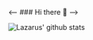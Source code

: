 <-- ### Hi there 👋 -->

<!--
**botnetdobbs/botnetdobbs** is a ✨ _special_ ✨ repository because its `README.md` (this file) appears on your GitHub profile.

Here are some ideas to get you started:

- 🔭 I’m currently working on ...
- 🌱 I’m currently learning ...
- 👯 I’m looking to collaborate on ...
- 🤔 I’m looking for help with ...
- 💬 Ask me about ...
- 📫 How to reach me: ...
- 😄 Pronouns: ...
- ⚡ Fun fact: ...
-->

![Lazarus' github stats](https://github-readme-stats.vercel.app/api?username=botnetdobbs&count_private=true&show_icons=true&theme=merko)
